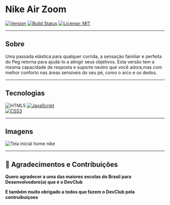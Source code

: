 # Nike Air Zoom

[![Version](https://img.shields.io/badge/version-1.0.0-blue)](https://github.com/seu-usuario/DevBurger/releases/tag/v1.0.0)
[![Build Status](https://img.shields.io/github/actions/workflow/status/seu-usuario/DevBurger/ci.yml?branch=main)](https://github.com/seu-usuario/DevBurger/actions)
[![License: MIT](https://img.shields.io/badge/license-MIT-green)](LICENSE)

---

## Sobre

Uma passada elástica para qualquer corrida, a sensação familiar e perfeita do Peg retorna para ajudá-lo a
atingir seus objetivos. Esta versão tem a mesma capacidade de resposta e suporte neutro que você adora,mas com
melhor conforto nas áreas sensíveis do seu pé, como o arco e os dedos.

---

## Tecnologias

![HTML5](https://img.shields.io/badge/HTML5-E34F26?style=for-the-badge&logo=html5&logoColor=fff) 
[![JavaScript](https://img.shields.io/badge/JavaScript-F7DF1E?style=for-the-badge&logo=javascript&logoColor=black)](https://developer.mozilla.org/en-US/docs/Web/JavaScript)  
[![CSS3](https://img.shields.io/badge/CSS3-1572B6?style=for-the-badge&logo=css3&logoColor=white)](https://developer.mozilla.org/en-US/docs/Web/CSS)

---

## Imagens

![Tela inicial home nike](.src/assets/nike-home.png)

---

## 🤝 **Agradecimentos e Contribuições**

**Quero agradecer a uma das maiores escolas do Brasil para Desenvolvedore(a) que é o DevClub**

**E também muito obrigado a todos que fazem o DevClub pela contruibuiçoes**
